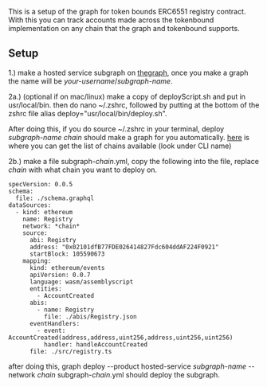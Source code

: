 This is a setup of the graph for token bounds ERC6551 registry contract. With this you can track accounts made across the tokenbound implementation on any chain that the graph and tokenbound supports.

## Setup
1.) make a hosted service subgraph on [thegraph](https://thegraph.com/hosted-service), once you make a graph the name will be *your-username*/*subgraph-name*.

2a.) (optional if on mac/linux) make a copy of deployScript.sh and put in usr/local/bin. then do nano ~/.zshrc, followed by putting at the bottom of the zshrc file alias deploy="usr/local/bin/deploy.sh".

After doing this, if you do source ~/.zshrc in your terminal, deploy *subgraph-name*  *chain* should make a graph for you automatically. [here](https://thegraph.com/docs/en/developing/supported-networks/) is where you can get the list of chains available (look under CLI name)

2b.) make a file subgraph-*chain*.yml, copy the following into the file, replace *chain* with what chain you want to deploy on.
```
specVersion: 0.0.5
schema:
  file: ./schema.graphql
dataSources:
  - kind: ethereum
    name: Registry
    network: *chain*
    source:
      abi: Registry
      address: "0x02101dfB77FDE026414827Fdc604ddAF224F0921"
      startBlock: 105590673
    mapping:
      kind: ethereum/events
      apiVersion: 0.0.7
      language: wasm/assemblyscript
      entities:
        - AccountCreated
      abis:
        - name: Registry
          file: ./abis/Registry.json
      eventHandlers:
        - event: AccountCreated(address,address,uint256,address,uint256,uint256)
          handler: handleAccountCreated
      file: ./src/registry.ts
```
after doing this, graph deploy --product hosted-service *subgraph-name* --network *chain* subgraph-*chain*.yml should deploy the subgraph.
